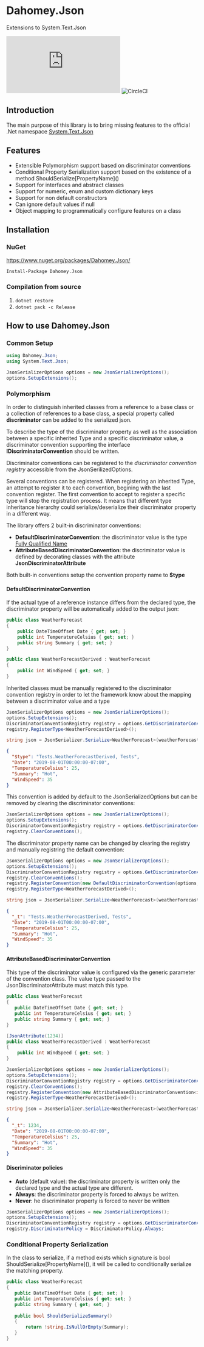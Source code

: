 # Dahomey.Json
 Extensions to System.Text.Json

![Nuget (with prereleases)](https://img.shields.io/nuget/vpre/Dahomey.Json)
![CircleCI](https://img.shields.io/circleci/build/github/dahomey-technologies/Dahomey.Json/master)

## Introduction
The main purpose of this library is to bring missing features to the official .Net namespace [System.Text.Json](https://docs.microsoft.com/en-us/dotnet/standard/serialization/system-text-json-overview)

## Features
* Extensible Polymorphism support based on discriminator conventions
* Conditional Property Serialization support based on the existence of a method ShouldSerialize\[PropertyName\]()
* Support for interfaces and abstract classes
* Support for numeric, enum and custom dictionary keys
* Support for non default constructors
* Can ignore default values if null
* Object mapping to programmatically configure features on a class

## Installation
### NuGet
https://www.nuget.org/packages/Dahomey.Json/

`Install-Package Dahomey.Json`

### Compilation from source
  1. `dotnet restore`
  2. `dotnet pack -c Release`
  
## How to use Dahomey.Json
### Common Setup

```csharp
using Dahomey.Json;
using System.Text.Json;

JsonSerializerOptions options = new JsonSerializerOptions();
options.SetupExtensions();
```

### Polymorphism

In order to distinguish inherited classes from a reference to a base class or a collection of references to a base class, a special property called **discriminator** can be added to the serialized json.

To describe the type of the discriminator property as well as the association between a specific inherited Type and a specific discriminator value, a discriminator convention supporting the interface **IDiscriminatorConvention** should be written.

Discriminator conventions can be registered to the *discriminator convention registry* accessible from the JsonSerilizedOptions.

Several conventions can be registered. When registering an inherited Type, an attempt to register it to each convention, begining with the last convention register. The first convention to accept to register a specific type will stop the registration process.
It means that different type inheritance hierarchy could serialize/deserialize their discriminator property in a different way.

The library offers 2 built-in discriminator conventions:
- **DefaultDiscriminatorConvention**: the discriminator value is the type [Fully Qualified Name](https://docs.microsoft.com/en-us/dotnet/framework/reflection-and-codedom/specifying-fully-qualified-type-names)
- **AttributeBasedDiscriminatorConvention<T>**: the discriminator value is defined by decorating classes with the attribute **JsonDiscriminatorAttribute**

Both built-in conventions setup the convention property name to **$type**

#### DefaultDiscriminatorConvention

If the actual type of a reference instance differs from the declared type, the discriminator property will be automatically added to the output json:

```csharp
public class WeatherForecast
{
    public DateTimeOffset Date { get; set; }
    public int TemperatureCelsius { get; set; }
    public string Summary { get; set; }
}
```

```csharp
public class WeatherForecastDerived : WeatherForecast
{
    public int WindSpeed { get; set; }
}
```

Inherited classes must be manually registered to the discriminator convention registry in order to let the framework know about the mapping between a discriminator value and a type
```csharp
JsonSerializerOptions options = new JsonSerializerOptions();
options.SetupExtensions();
DiscriminatorConventionRegistry registry = options.GetDiscriminatorConventionRegistry();
registry.RegisterType<WeatherForecastDerived>();

string json = JsonSerializer.Serialize<WeatherForecast>(weatherForecastDerived, options);
```

```json
{
  "$type": "Tests.WeatherForecastDerived, Tests",
  "Date": "2019-08-01T00:00:00-07:00",
  "TemperatureCelsius": 25,
  "Summary": "Hot",
  "WindSpeed": 35
}
```

This convention is added by default to the JsonSerializedOptions but can be removed by clearing the discriminator conventions:

```csharp
JsonSerializerOptions options = new JsonSerializerOptions();
options.SetupExtensions();
DiscriminatorConventionRegistry registry = options.GetDiscriminatorConventionRegistry();
registry.ClearConventions();
```

The discriminator property name can be changed by clearing the registry and manually registring the default convention:
```csharp
JsonSerializerOptions options = new JsonSerializerOptions();
options.SetupExtensions();
DiscriminatorConventionRegistry registry = options.GetDiscriminatorConventionRegistry();
registry.ClearConventions();
registry.RegisterConvention(new DefaultDiscriminatorConvention(options, "_t"));
registry.RegisterType<WeatherForecastDerived>();

string json = JsonSerializer.Serialize<WeatherForecast>(weatherForecastDerived, options);
```

```json
{
  "_t": "Tests.WeatherForecastDerived, Tests",
  "Date": "2019-08-01T00:00:00-07:00",
  "TemperatureCelsius": 25,
  "Summary": "Hot",
  "WindSpeed": 35
}
```

#### AttributeBasedDiscriminatorConvention<T>
 
 This type of the discriminator value is configured via the generic parameter of the convention class.
 The value type passed to the JsonDiscriminatorAttribute must match this type.
 
 ```csharp
public class WeatherForecast
{
    public DateTimeOffset Date { get; set; }
    public int TemperatureCelsius { get; set; }
    public string Summary { get; set; }
}
```

```csharp
[JsonAttribute(1234)]
public class WeatherForecastDerived : WeatherForecast
{
    public int WindSpeed { get; set; }
}
```
 
 ```csharp
JsonSerializerOptions options = new JsonSerializerOptions();
options.SetupExtensions();
DiscriminatorConventionRegistry registry = options.GetDiscriminatorConventionRegistry();
registry.ClearConventions();
registry.RegisterConvention(new AttributeBasedDiscriminatorConvention<int>(options, "_t"));
registry.RegisterType<WeatherForecastDerived>();

string json = JsonSerializer.Serialize<WeatherForecast>(weatherForecastDerived, options);
```

```json
{
  "_t": 1234,
  "Date": "2019-08-01T00:00:00-07:00",
  "TemperatureCelsius": 25,
  "Summary": "Hot",
  "WindSpeed": 35
}
```

#### Discriminator policies

- **Auto** (default value): the discriminator property is written only the declared type and the actual type are different.
- **Always**: the discriminator property is forced to always be written.
- **Never**: he discriminator property is forced to never be written

 ```csharp
JsonSerializerOptions options = new JsonSerializerOptions();
options.SetupExtensions();
DiscriminatorConventionRegistry registry = options.GetDiscriminatorConventionRegistry();
registry.DiscriminatorPolicy = DiscriminatorPolicy.Always;
```
### Conditional Property Serialization

In the class to serialize, if a method exists which signature is bool ShouldSerialize\[PropertyName\](), it will be called to conditionally serialize the matching property.

 ```csharp
public class WeatherForecast
{
    public DateTimeOffset Date { get; set; }
    public int TemperatureCelsius { get; set; }
    public string Summary { get; set; }
    
    public bool ShouldSerializeSummary()
    {
        return !string.IsNullOrEmpty(Summary);
    }
}
```
